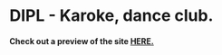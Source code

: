 # DIPL  - Karoke, dance club.
#### Check out a preview of the site [HERE.](https://onovman.github.io/butaiviilniusprev)
